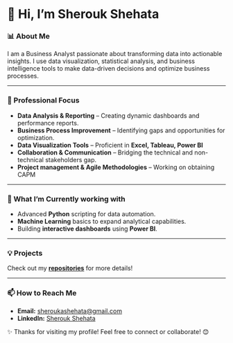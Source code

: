 # 👋 Hi, I’m Sherouk Shehata  

### 📊 About Me  
I am a Business Analyst passionate about transforming data into actionable insights. I use data visualization, statistical analysis, and business intelligence tools to make data-driven decisions and optimize business processes.  

---

### 💼 Professional Focus  
- **Data Analysis & Reporting** – Creating dynamic dashboards and performance reports.  
- **Business Process Improvement** – Identifying gaps and opportunities for optimization.  
- **Data Visualization Tools** – Proficient in **Excel, Tableau, Power BI**  
- **Collaboration & Communication** – Bridging the technical and non-technical stakeholders gap.  
- **Project management & Agile Methodologies** – Working on obtaining CAPM

---

### 🌱 What I’m Currently working with  
- Advanced **Python** scripting for data automation.  
- **Machine Learning** basics to expand analytical capabilities.  
- Building **interactive dashboards** using **Power BI**.  

---

### 💡 Projects  


Check out my **[repositories](https://github.com/SheroukAShehata.io)** for more details!

---

### 📫 How to Reach Me  
- **Email:** sheroukashehata@gmail.com  
- **LinkedIn:** [Sherouk Shehata](https://www.linkedin.com/in/sherouk-a-shehata?lipi=urn%3Ali%3Apage%3Ad_flagship3_profile_view_base_contact_details%3BLi6aa333TmuR1mRcjjMXfg%3D%3D)  

✨ Thanks for visiting my profile! Feel free to connect or collaborate! 😊
